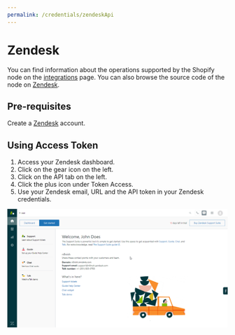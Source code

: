 ```yaml
---
permalink: /credentials/zendeskApi
---
```


# Zendesk
You can find information about the operations supported by the Shopify node on the [integrations](https://n8n.io/integrations/n8n-nodes-base.zendesk) page. You can also browse the source code of the node on [Zendesk](https://github.com/n8n-io/n8n/tree/master/packages/nodes-base/nodes/Zendesk).

## Pre-requisites

Create a [Zendesk](https://zendesk.com/) account.

## Using Access Token

1. Access your Zendesk dashboard.
2. Click on the gear icon on the left.
3. Click on the API tab on the left.
4. Click the plus icon under Token Access.
5. Use your Zendesk email, URL and the API token in your Zendesk credentials.

![Getting Zendesk credentials](./using-access-token.gif)










